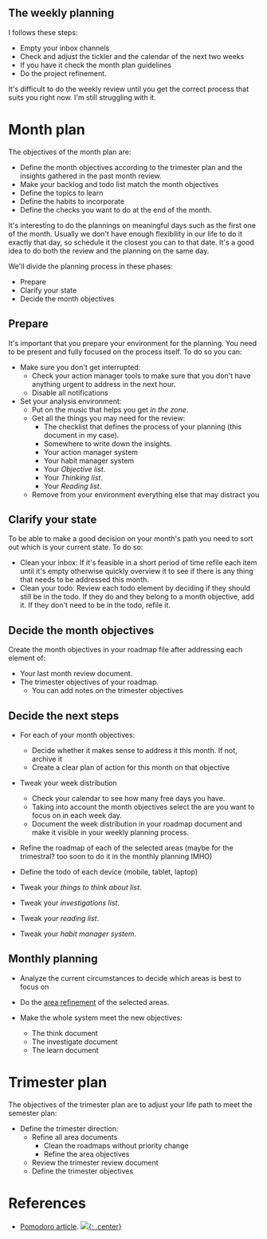 
## The weekly planning

I follows these steps:

- Empty your inbox channels
- Check and adjust the tickler and the calendar of the next two weeks
- If you have it check the month plan guidelines
- Do the project refinement.

It's difficult to do the weekly review until you get the correct process that suits you right now. I'm still struggling with it.

# Month plan

The objectives of the month plan are:

- Define the month objectives according to the trimester plan and the insights gathered in the past month review. 
- Make your backlog and todo list match the month objectives
- Define the topics to learn
- Define the habits to incorporate
- Define the checks you want to do at the end of the month.

It's interesting to do the plannings on meaningful days such as the first one of the month. Usually we don't have enough flexibility in our life to do it exactly that day, so schedule it the closest you can to that date. It's a good idea to do both the review and the planning on the same day.

We'll divide the planning process in these phases:

- Prepare
- Clarify your state
- Decide the month objectives

## Prepare

It's important that you prepare your environment for the planning. You need to be present and fully focused on the process itself. To do so you can:

- Make sure you don't get interrupted: 
    - Check your action manager tools to make sure that you don't have anything urgent to address in the next hour.
    - Disable all notifications
- Set your analysis environment:
    - Put on the music that helps you get *in the zone*.
    - Get all the things you may need for the review:
        - The checklist that defines the process of your planning (this document in my case).
        - Somewhere to write down the insights.
        - Your action manager system
        - Your habit manager system
        - Your *Objective list*.
        - Your *Thinking list*.
        - Your *Reading list*.
    - Remove from your environment everything else that may distract you

## Clarify your state 

To be able to make a good decision on your month's path you need to sort out which is your current state. To do so:

- Clean your inbox: If it's feasible in a short period of time refile each item until it's empty otherwise quickly overview it to see if there is any thing that needs to be addressed this month.
- Clean your todo: Review each todo element by deciding if they should still be in the todo. If they do and they belong to a month objective, add it. If they don't need to be in the todo, refile it.
## Decide the month objectives

Create the month objectives in your roadmap file after addressing each element of:

- Your last month review document.
- The trimester objectives of your roadmap.
  - You can add notes on the trimester objectives 

## Decide the next steps

- For each of your month objectives:
  - Decide whether it makes sense to address it this month. If not, archive it
  - Create a clear plan of action for this month on that objective
- Tweak your week distribution 
  - Check your calendar to see how many free days you have.
  - Taking into account the month objectives select the are you want to focus on in each week day.
  - Document the week distribution in your roadmap document and make it visible in your weekly planning process.

- Refine the roadmap of each of the selected areas (maybe for the trimestral? too soon to do it in the monthly planning IMHO) 
- Define the todo of each device (mobile, tablet, laptop)
- Tweak your *things to think about list*.
- Tweak your *investigations list*.
- Tweak your *reading list*.
- Tweak your *habit manager system*.

## Monthly planning

- Analyze the current circumstances to decide which areas is best to focus on
- Do the [area refinement](#area-refinement) of the selected areas.

- Make the whole system meet the new objectives:
  - The think document
  - The investigate document
  - The learn document
# Trimester plan

The objectives of the trimester plan are to adjust your life path to meet the semester plan:

- Define the trimester direction:
  - Refine all area documents
    - Clean the roadmaps without priority change
    - Refine the area objectives
  - Review the trimester review document
  - Define the trimester objectives

# References

- [Pomodoro article](https://en.wikipedia.org/wiki/Pomodoro_Technique).
[![](not-by-ai.svg){: .center}](https://notbyai.fyi)
